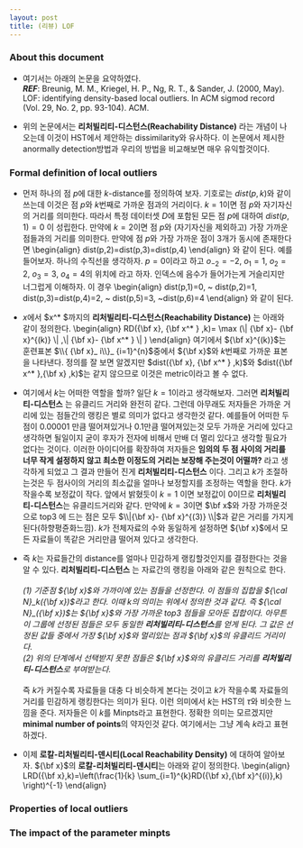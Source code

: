 ```yaml
---
layout: post 
title: (리뷰) LOF
---
```


### About this document 
- 여기서는 아래의 논문을 요약하였다. <br/>
***REF***: Breunig, M. M., Kriegel, H. P., Ng, R. T., & Sander, J. (2000, May). LOF: identifying density-based local outliers. In ACM sigmod record (Vol. 29, No. 2, pp. 93-104). ACM.

- 위의 논문에서는 **리처빌리티-디스턴스(Reachability Distance)** 라는 개념이 나오는데 이것이 HST에서 제안하는 dissimilarity와 유사하다. 이 논문에서 제시한 anormally detection방법과 우리의 방법을 비교해보면 매우 유익할것이다. 

### Formal definition of local outliers 
- 먼저 하나의 점 $p$에 대한 $k$-distance를 정의하여 보자. 기호로는 $dist(p,k)$와 같이 쓰는데 이것은 점 $p$와 $k$번째로 가까운 점과의 거리이다. $k=1$이면 점 $p$와 자기자신의 거리를 의미한다. 따라서 특정 데이터셋 $D$에 포함된 모든 점 $p$에 대하여 $dist(p,1)=0$ 이 성립한다. 만약에 $k=2$이면 점 $p$와 (자기자신을 제외하고) 가장 가까운 점들과의 거리를 의미한다. 만약에 점 $p$와 가장 가까운 점이 3개가 동시에 존재한다면 
\begin{align}
dist(p,2)=dist(p,3)=dist(p,4)
\end{align}
와 같이 된다. 예를 들어보자. 하나의 수직선을 생각하자. $p=0$이라고 하고 $o_{-2}=-2$, $o_1=1$, $o_2=2$, $o_3=3$, $o_4=4$의 위치에 라고 하자. 인덱스에 음수가 들어가는게 거슬리지만 너그럽게 이해하자. 이 경우 
\begin{align}
dist(p,1)=0, ~ dist(p,2)=1, dist(p,3)=dist(p,4)=2, ~ dist(p,5)=3, ~dist(p,6)=4
\end{align}
와 같이 된다. 


- $x$에서 $x^* $까지의 **리처빌리티-디스턴스(Reachability Distance)** 는 아래와 같이 정의한다. 
\begin{align}
RD({\bf x}, {\bf x^* } ,k)= \max (\\| {\bf x}- {\bf x}^{(k)} \\| ,\\| {\bf x}- {\bf x^* } \\| ) 
\end{align}
여기에서 ${\bf x}^{(k)}$는 훈련표본 $\\{ {\bf x}_ i\\}_ {i=1}^{n}$중에서 ${\bf x}$와 $k$번째로 가까운 표본을 나타낸다. 정의를 잘 보면 알겠지만 
$dist({\bf x}, {\bf x^* } ,k)$와 $dist({\bf x^* },{\bf x} ,k)$는 같지 않으므로 이것은 metric이라고 볼 수 없다. 

- 여기에서 $k$는 어떠한 역할을 할까? 일단 $k=1$이라고 생각해보자. 그러면 **리처빌리티-디스턴스** 는 유클리드 거리와 완전히 같다. 그런데 아무래도 저자들은 가까운 거리에 있는 점들간의 랭킹은 별로 의미가 없다고 생각한것 같다. 예를들어 어떠한 두 점이 $0.00001$ 만큼 떨어져있거나 $0.1$만큼 떨어져있는것 모두 가까운 거리에 있다고 생각하면 될일이지 굳이 후자가 전자에 비해서 만배 더 멀리 있다고 생각할 필요가 없다는 것이다. 이러한 아이디어를 확장하여 저자들은 **임의의 두 점 사이의 거리를 너무 작게 설정하지 않고 최소한 이정도의 거리는 보장해 주는것이 어떨까?** 라고 생각하게 되었고 그 결과 만들어 진게 **리처빌리티-디스턴스** 이다. 그리고 $k$가 조절하는것은 두 점사이의 거리의 최소값을 얼마나 보정할지를 조정하는 역할을 한다. $k$가 작을수록 보정값이 작다. 앞에서 밝혔듯이 $k=1$ 이면 보정값이 $0$이므로 **리처빌리티-디스턴스**는 유클리드거리와 같다. 만약에 $k=3$이면 $\bf x$와 가장 가까운것으로 top3 에 드는 점은 모두 $\\|{\bf x}- {\bf x}^{(3)} \\|$과 같은 거리를 가지게 된다(하향평쥰화느낌). $k$가 전체자료의 수와 동일하게 설정하면 ${\bf x}$에서 모든 자료들이 똑같은 거리만큼 떨어져 있다고 생각한다. 

- 즉 $k$는 자료들간의 distance를 얼마나 민감하게 랭킹할것인지를 결정한다는 것을 알 수 있다. **리처빌리티-디스턴스** 는 자료간의 랭킹을 아래와 같은 원칙으로 한다. <br/><br/>
*(1) 기준점 ${\bf x}$와 가까이에 있는 점들을 선정한다. 이 점들의 집합을 ${\cal N}_k({\bf x})$라고 한다. 이때 $k$의 의미는 위에서 정의한 것과 같다. 즉 ${\cal N}_({\bf x})$는 ${\bf x}$와 가장 가까운 top3 점들을 모아둔 집합이다. 아무튼 이 그룹에 선정된 점들은 모두 동일한 **리처빌리티-디스턴스**를 얻게 된다. 그 값은 선정된 값들 중에서 가장 ${\bf x}$와 멀리있는 점과 ${\bf x}$의 유클리드 거리이다. <br/>
(2) 위의 단계에서 선택받지 못한 점들은 ${\bf x}$와의 유클리드 거리를 **리처빌리티-디스턴스**로 부여받는다. <br/><br/>*
즉 $k$가 커질수록 자료들을 대충 다 비슷하게 본다는 것이고 $k$가 작을수록 자료들의 거리를 민감하게 랭킹한다는 의미가 된다. 이런 의미에서 $k$는 HST의 $\tau$와 비슷한 느낌을 준다. 저자들은 이 $k$를 Minpts라고 표현한다. 정확한 의미는 모르겠지만 **minimal number of points**의 약자인것 같다. 여기에서는 그냥 계속 $k$라고 표현하겠다. 

- 이제 **로칼-리처빌리티-덴시티(Local Reachability Density)** 에 대하여 알아보자. ${\bf x}$의 **로칼-리처빌리티-덴시티**는 아래와 같이 정의한다. 
\begin{align}
LRD({\bf x},k)=\left(\frac{1}{k} \sum_{i=1}^{k}RD({\bf x},{\bf x}^{(i)},k) \right)^{-1}
\end{align}



### Properties of local outliers 

### The impact of the parameter minpts 

